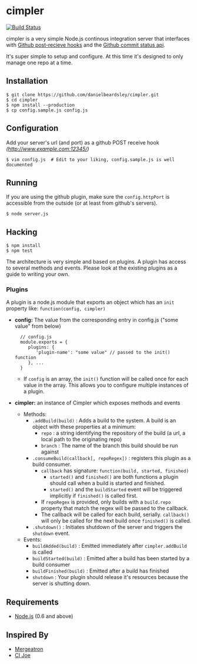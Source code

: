 # cimpler

[![Build
Status](https://secure.travis-ci.org/danielbeardsley/cimpler.png)](http://travis-ci.org/danielbeardsley/cimpler)

cimpler is a very simple Node.js continous integration server that
interfaces with [Github post-recieve
hooks](https://help.github.com/articles/post-receive-hooks) and the
[Github commit status api](http://developer.github.com/v3/repos/statuses/).

It's super simple to setup and configure.  At this time it's designed to only
manage one repo at a time.

## Installation

    $ git clone https://github.com/danielbeardsley/cimpler.git
    $ cd cimpler
    $ npm install --production
    $ cp config.sample.js config.js

## Configuration

Add your server's url (and port) as a github POST receive hook
 _(http://www.example.com:12345/)_

    $ vim config.js  # Edit to your liking, config.sample.js is well documented

## Running

If you are using the github plugin,
make sure the `config.httpPort` is accessible from the outside
(or at least from github's servers).

    $ node server.js

## Hacking

    $ npm install
    $ npm test

The architecture is very simple and based on plugins.  A plugin has access to
several methods and events. Please look at the existing plugins as a guide to
writing your own.

### Plugins

A plugin is a node.js module that exports an object which has an `init`
property like: `function(config, cimpler)`

* __config:__ The value from the corresponding entry in config.js ("some value"
    from below)

        // config.js
        module.exports = {
           plugins: {
              'plugin-name': "some value" // passed to the init() function
           }, ...
        }

   * If `config` is an array, the `init()` function will be called once for
     each value in the array. This allows you to configure multiple instances
     of a plugin.

* __cimpler:__ an instance of Cimpler which exposes methods and events
   * Methods:
      * `.addBuild(build)` : Adds a build to the system. A build is an object
        with these properties at a minimum:
         * `repo` : a string identifying the repository of the build (a url,
           a local path to the originating repo)
         * `branch` : The name of the branch this build should be run against
      * `.consumeBuild(callback[, repoRegex])` : registers this plugin as a
        build consumer.
         * `callback` has signature: `function(build, started, finished)`
            * `started()` and `finished()` are both functions a plugin should
              call when a build is started and finished.
            * `started()` and the `buildStarted` event will be triggered
              implicitly if `finished()` is called first.
         * If `repoRegex` is provided, only builds with a `build.repo`
           property that match the regex will be passed to the callback.
         * The callback will be called for each build, serially. `callback()`
           will only be called for the next build once `finished()` is called.
      * `.shutdown()` : Initiates shutdown of the server and triggers the
        `shutdown` event.
   * Events:
      * `buildAdded(build)` : Emitted immediately after `cimpler.addBuild`
        is called
      * `buildStarted(build)` : Emitted after a build has been started by
        a build consumer
      * `buildFinished(build)` : Emitted after a build has finished
      * `shutdown` : Your plugin should release it's resources because the
        server is shutting down.


## Requirements

 * [Node.js](http://nodejs.org/) (0.6 and above)

## Inspired By

 * [Mergeatron](https://github.com/SnapInteractive/mergeatron)
 * [CI Joe](https://github.com/defunkt/cijoe)
